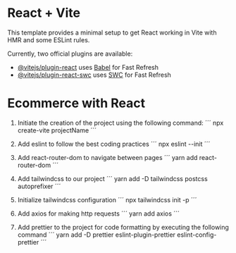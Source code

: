 # React + Vite

This template provides a minimal setup to get React working in Vite with HMR and some ESLint rules.

Currently, two official plugins are available:

- [@vitejs/plugin-react](https://github.com/vitejs/vite-plugin-react/blob/main/packages/plugin-react/README.md) uses [Babel](https://babeljs.io/) for Fast Refresh
- [@vitejs/plugin-react-swc](https://github.com/vitejs/vite-plugin-react-swc) uses [SWC](https://swc.rs/) for Fast Refresh

# Ecommerce with React

1. Initiate the creation of the project using the following command:
   ´´´
   npx create-vite projectName
   ´´´

2. Add eslint to follow the best coding practices
   ´´´
   npx eslint --init
   ´´´

3. Add react-router-dom to navigate between pages
   ´´´
   yarn add react-router-dom
   ´´´

4. Add tailwindcss to our project
   ´´´
   yarn add -D tailwindcss postcss autoprefixer
   ´´´

5. Initialize tailwindcss configuration
   ´´´
   npx tailwindcss init -p
   ´´´

6. Add axios for making http requests
   ´´´
   yarn add axios
   ´´´

7. Add prettier to the project for code formatting by executing the following command
   ´´´
   yarn add
   -D prettier eslint-plugin-prettier eslint-config-prettier
   ´´´
